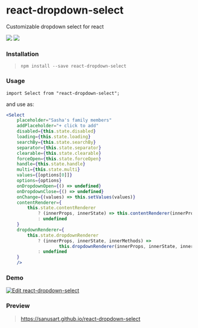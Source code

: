 # react-dropdown-select
Customizable dropdown select for react

![](https://badgen.net/bundlephobia/minzip/react-dropdown-select)
![](https://img.shields.io/npm/v/react-dropdown-select.svg)

### Installation

> `npm install --save react-dropdown-select`

### Usage

```import Select from "react-dropdown-select";```

and use as:
 
```jsx
<Select
	placeholder="Sasha's family members"
	addPlaceholder="+ click to add"
	disabled={this.state.disabled}
	loading={this.state.loading}
	searchBy={this.state.searchBy}
	separator={this.state.separator}
	clearable={this.state.clearable}
	forceOpen={this.state.forceOpen}
	handle={this.state.handle}
	multi={this.state.multi}
	values={[options[0]]}
	options={options}
	onDropdownOpen={() => undefined}
	onDropdownClose={() => undefined}
	onChange={(values) => this.setValues(values)}
	contentRenderer={
		this.state.contentRenderer
			? (innerProps, innerState) => this.contentRenderer(innerProps, innerState)
			: undefined
	}
	dropdownRenderer={
		this.state.dropdownRenderer
			? (innerProps, innerState, innerMethods) =>
					this.dropdownRenderer(innerProps, innerState, innerMethods)
			: undefined
	}
	/>
```

### Demo

[![Edit react-dropdown-select](https://codesandbox.io/static/img/play-codesandbox.svg)](https://codesandbox.io/s/p54p8y1987?autoresize=1)

### Preview
> https://sanusart.github.io/react-dropdown-select
